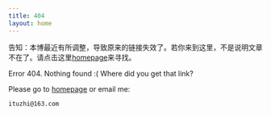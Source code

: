 ```yaml
---
title: 404
layout: home
---
```


告知：本博最近有所调整，导致原来的链接失效了。若你来到这里，不是说明文章不在了。请点击这里[homepage](/)来寻找。


Error 404. Nothing found :( Where did you get that link?

Please go to [homepage](/) or email me:

    ituzhi@163.com

